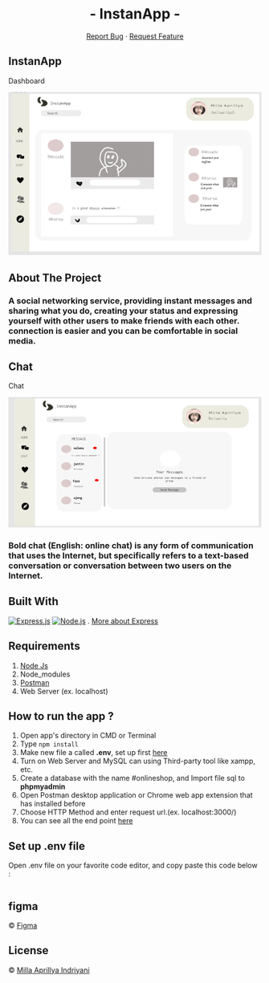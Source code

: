 <h1 align='center'>- InstanApp -</h1>
  <p align="center">
      <a href="https://github.com/millaaprillya/">Report Bug</a>
    ·
    <a href="https://github.com/millaaprillya/">Request Feature</a>
  </p>
  
## InstanApp

  <p> Dashboard </p>
  
![Image](https://github.com/millaaprillya/InstaApp-BackEnd/blob/main/Bg%20Future/Dashboard.PNG)

## About The Project
<h3>A social networking service, providing instant messages and sharing what you do, creating your status and expressing yourself with other users to make friends with each other.
connection is easier and you can be comfortable in social media.</h3>

## Chat

  <p> Chat</p>
  
![Image](https://github.com/millaaprillya/InstaApp-BackEnd/blob/main/Bg%20Future/Chat.PNG)


<h3> Bold chat (English: online chat) is any form of communication that uses the Internet, but specifically refers to a text-based conversation or conversation between two users on the Internet.</h3>

## Built With

[![Express.js](https://img.shields.io/badge/Express.js-4.x-orange.svg?style=rounded-square)](https://expressjs.com/en/starter/installing.html)
[![Node.js](https://img.shields.io/badge/Node.js-v.12.13-green.svg?style=rounded-square)](https://nodejs.org/)
. [More about Express](https://en.wikipedia.org/wiki/Express.js)

## Requirements

1. <a href="https://nodejs.org/en/download/">Node Js</a>
2. Node_modules
3. <a href="https://documenter.getpostman.com/view/12328880/TVsoGqP6
">Postman</a>
4. Web Server (ex. localhost)

## How to run the app ?

1. Open app's directory in CMD or Terminal
2. Type `npm install`
3. Make new file a called **.env**, set up first [here](#set-up-env-file)
4. Turn on Web Server and MySQL can using Third-party tool like xampp, etc.
5. Create a database with the name #onlineshop, and Import file sql to **phpmyadmin**
6. Open Postman desktop application or Chrome web app extension that has installed before
7. Choose HTTP Method and enter request url.(ex. localhost:3000/)
8. You can see all the end point [here](https://documenter.getpostman.com/view/12328880/TVsoGqP6
)

## Set up .env file

Open .env file on your favorite code editor, and copy paste this code below :

```
```
## figma 
© [Figma](https://www.figma.com/file/dCGzsUBHHM05GDsJgfEey0/InstaApp-team-library?node-id=0%3A1)

## License 

© [Milla Aprillya Indriyani](https://github.com/millaaprillya)


